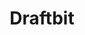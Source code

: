 ---
blog: https://blog.draftbit.com/
facebook: https://facebook.com/pages/category/Internet-Company/Draftbit-285179798962070
git: https://github.com/draftbit
logohandle: draftbit
sort: draftbit
title: Draftbit
twitter: https://x.com/draftbit
website: https://draftbit.com/
---